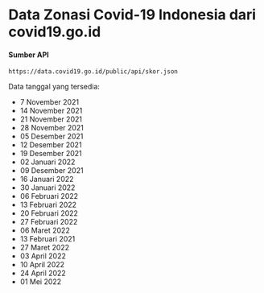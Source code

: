 # Data Zonasi Covid-19 Indonesia dari covid19.go.id

#### Sumber API

```url
https://data.covid19.go.id/public/api/skor.json
```

Data tanggal yang tersedia:
* 7 November 2021
* 14 November 2021
* 21 November 2021
* 28 November 2021
* 05 Desember 2021
* 12 Desember 2021
* 19 Desember 2021
* 02 Januari 2022
* 09 Desember 2021
* 16 Januari 2022
* 30 Januari 2022
* 06 Februari 2022
* 13 Februari 2022
* 20 Februari 2022
* 27 Februari 2022
* 06 Maret 2022
* 13 Februari 2021
* 27 Maret 2022
* 03 April 2022
* 10 April 2022
* 24 April 2022
* 01 Mei 2022

